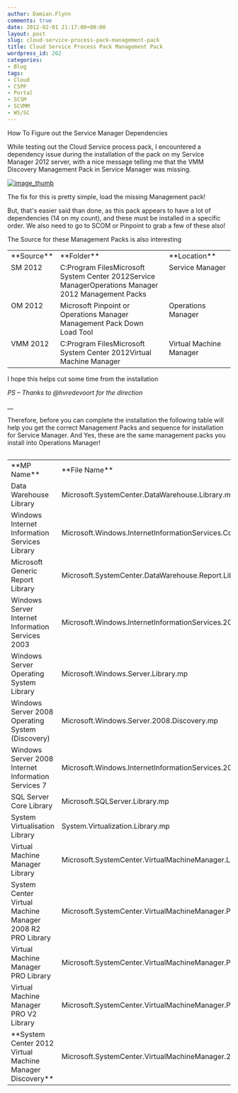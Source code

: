```yaml
---
author: Damian.Flynn
comments: true
date: 2012-02-01 21:17:00+00:00
layout: post
slug: cloud-service-process-pack-management-pack
title: Cloud Service Process Pack Management Pack
wordpress_id: 262
categories:
- Blog
tags:
- Cloud
- CSPP
- Portal
- SCSM
- SCVMM
- WS/SC
---
```


How To Figure out the Service Manager Dependencies

While testing out the Cloud Service process pack, I encountered a dependency issue during the installation of the pack on my Service Manager 2012 server, with a nice message telling me that the VMM Discovery Management Pack in Service Manager was missing.

[![image_thumb](/Media/2014/02/image_thumb_thumb2.png)](/Media/2014/02/image_thumb10.png)

The fix for this is pretty simple, load the missing Management pack!

But, that's easier said than done, as this pack appears to have a lot of dependencies (14 on my count), and these must be installed in a specific order. We also need to go to SCOM or Pinpoint to grab a few of these also!

The Source for these Management Packs is also interesting

<table cellpadding="2" width="590" border="0" cellspacing="0" > <tbody > <tr >
<td width="81" valign="top" >**Source**
</td>
<td width="341" valign="top" >**Folder**
</td>
<td width="166" valign="top" >**Location**
</td></tr> <tr >
<td width="81" valign="top" >SM 2012
</td>
<td width="341" valign="top" >C:Program FilesMicrosoft System Center 2012Service ManagerOperations Manager 2012 Management Packs
</td>
<td width="166" valign="top" >Service Manager
</td></tr> <tr >
<td width="81" valign="top" >OM 2012
</td>
<td width="341" valign="top" >Microsoft Pinpoint or Operations Manager Management Pack Down Load Tool
</td>
<td width="166" valign="top" >Operations Manager
</td></tr> <tr >
<td width="81" valign="top" >VMM 2012
</td>
<td width="341" valign="top" >C:Program FilesMicrosoft System Center 2012Virtual Machine Manager
</td>
<td width="166" valign="top" >Virtual Machine Manager
</td></tr></tbody></table>

I hope this helps cut some time from the installation

_PS – Thanks to @hvredevoort for the direction_

__

Therefore, before you can complete the installation the following table will help you get the correct Management Packs and sequence for installation for Service Manager. And Yes, these are the same management packs you install into Operations Manager!

<table width="523" align="left" class="auto-style1" > <tbody > <tr >
<td width="207" class="auto-style2" >**MP Name**
</td>
<td width="314" class="auto-style4" >**File Name**
</td>
<td class="auto-style4" >**Source**
</td>
<td class="auto-style4" >**Ver**
</td></tr> <tr >
<td width="207" class="auto-style3" >Data Warehouse Library
</td>
<td width="314" class="auto-style3" >Microsoft.SystemCenter.DataWarehouse.Library.mp
</td>
<td class="auto-style3" >SM 2012
</td>
<td class="auto-style3" >6.0.5000.0
</td></tr> <tr >
<td width="207" class="auto-style3" >Windows Internet Information Services Library
</td>
<td width="314" class="auto-style3" >Microsoft.Windows.InternetInformationServices.CommonLibrary.mp
</td>
<td class="auto-style3" >OM 2012
</td>
<td class="auto-style3" >6.0.5000.0
</td></tr> <tr >
<td width="207" style="height: 16px" class="auto-style3" >Microsoft Generic Report Library
</td>
<td width="314" style="height: 16px" class="auto-style3" >Microsoft.SystemCenter.DataWarehouse.Report.Library.mp
</td>
<td style="height: 16px" class="auto-style3" >SM 2012
</td>
<td style="height: 16px" class="auto-style3" >6.0.5000.0
</td></tr> <tr >
<td width="207" style="height: 38px" class="auto-style3" >Windows Server Internet Information Services 2003
</td>
<td width="314" style="height: 38px" class="auto-style3" >Microsoft.Windows.InternetInformationServices.2003.mp
</td>
<td style="height: 38px" class="auto-style3" >OM 2012
</td>
<td style="height: 38px" class="auto-style3" >6.0.5000.0
</td></tr> <tr >
<td width="207" class="auto-style3" >Windows Server Operating System Library
</td>
<td width="314" class="auto-style3" >Microsoft.Windows.Server.Library.mp
</td>
<td class="auto-style3" >OM 2012
</td>
<td class="auto-style3" >6.0.6958.0
</td></tr> <tr >
<td width="207" class="auto-style3" >Windows Server 2008 Operating System (Discovery)
</td>
<td width="314" class="auto-style3" >Microsoft.Windows.Server.2008.Discovery.mp
</td>
<td class="auto-style3" >OM 2012
</td>
<td class="auto-style3" >6.0.6958.0
</td></tr> <tr >
<td width="207" class="auto-style3" >Windows Server 2008 Internet Information Services 7
</td>
<td width="314" class="auto-style3" >Microsoft.Windows.InternetInformationServices.2008.mp
</td>
<td class="auto-style3" >OM 2012
</td>
<td class="auto-style3" >6.0.6539.0
</td></tr> <tr >
<td width="207" class="auto-style3" >SQL Server Core Library
</td>
<td width="314" class="auto-style3" >Microsoft.SQLServer.Library.mp
</td>
<td class="auto-style3" >OM 2012
</td>
<td class="auto-style3" >6.0.5000.0
</td></tr> <tr >
<td width="207" class="auto-style3" >System Virtualisation Library
</td>
<td width="314" class="auto-style3" >System.Virtualization.Library.mp
</td>
<td class="auto-style3" >SM 2012
</td>
<td class="auto-style3" >6.0.5000.0
</td></tr> <tr >
<td width="207" class="auto-style3" >Virtual Machine Manager Library
</td>
<td width="314" class="auto-style3" >Microsoft.SystemCenter.VirtualMachineManager.Library.mp
</td>
<td class="auto-style3" >VMM 2012
</td>
<td class="auto-style3" >3.0.6005.0
</td></tr> <tr >
<td width="207" class="auto-style3" >System Center Virtual Machine Manager 2008 R2 PRO Library
</td>
<td width="314" class="auto-style3" >Microsoft.SystemCenter.VirtualMachineManager.PRO.2008.Library.mp
</td>
<td class="auto-style3" >VMM 2012
</td>
<td class="auto-style3" >3.0.6005.0
</td></tr> <tr >
<td width="207" class="auto-style3" >Virtual Machine Manager PRO Library
</td>
<td width="314" class="auto-style3" >Microsoft.SystemCenter.VirtualMachineManager.PRO.Library.mp
</td>
<td class="auto-style3" >VMM 2012
</td>
<td class="auto-style3" >3.0.6005.0
</td></tr> <tr >
<td width="207" class="auto-style3" >Virtual Machine Manager PRO V2 Library
</td>
<td width="314" class="auto-style3" >Microsoft.SystemCenter.VirtualMachineManager.PRO.V2.Library.mp
</td>
<td class="auto-style3" >VMM 2012
</td>
<td class="auto-style3" >3.0.6005.0
</td></tr> <tr >
<td width="207" class="auto-style3" >**System Center 2012 Virtual Machine Manager Discovery**
</td>
<td width="314" class="auto-style3" >Microsoft.SystemCenter.VirtualMachineManager.2012.Discovery.mp
</td>
<td class="auto-style3" >VMM 2012
</td>
<td class="auto-style3" >3.0.6005.0
</td></tr></tbody></table>
